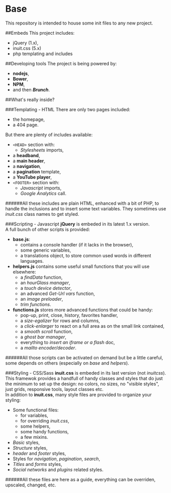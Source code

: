 # Base

This repository is intended to house some init files to any new project.

##Embeds
This project includes:

* jQuery (1.x),
* inuit.css (5.x)
* php templating and includes

##Developing tools
The project is being powered by:

* **nodejs**,
* **Bower**,
* **NPM**,
* and then ***Brunch***.

##What's really inside?

###Templating - HTML
There are only two pages included:

* the homepage,
* a 404 page.

But there are plenty of includes available:

* `<HEAD>` section with:
	* *Stylesheets* imports,
* a **headband**,
* a **main header**,
* a **navigation**,
* a **pagination** template,
* a **YouTube player**,
* `<FOOTER>` section with:
	* *Javascript* imports,
	* *Google Analytics* call.

######All these includes are plain HTML, enhanced with a bit of PHP, to handle the inclusions and to insert some text variables. They sometimes use *inuit.css* class names to get styled.

###Scripting - Javascript
**jQuery** is embeded in its latest 1.x version.  
A full bunch of other scripts is provided:

* **base.js**:
	* contains a console handler (if it lacks in the browser),
	* some generic variables,
	* a translations object, to store common used words in different languages.
* **helpers.js** contains some useful small functions that you will use elsewhere:
	* a *findData* function,
	* an *hourGlass manager*,
	* a *touch device detector*,
	* an advanced *Get-Url vars* function,
	* an *image preloader*,
	* *trim functions*.
* **functions.js** stores more advanced functions that could be handy:
	* pop-up, print, close, history, favorites handler,
	* a *size-egalizer* for rows and columns,
	* a *click-enlarger* to react on a full area as on the small link contained,
	* a *smooth scroll* function,
	* a *ghost bar manager*,
	* everything to *insert an iframe or a flash* doc,
	* a *mailto encoder/decoder*.

######All those scripts can be activated on demand but be a little careful, some depends on others (especially on *base* and *helpers*).


###Styling - CSS/Sass
**inuit.css** is embeded in its last version (not *inuitcss*).  
This framewok provides a handfull of handy classes and styles that do just the minimum to set up the design: no colors, no sizes, no "visible styles", just grids, responsive tools, layout classes etc.  
In addition to **inuit.css**, many style files are provided to organize your styling:

* Some functional files:
	* for variables,
	* for overriding *inuit.css*,
	* some helpers,
	* some handy functions,
	* a few mixins.
* *Basic* styles,
* *Structure* styles,
* *header* and *footer* styles,
* Styles for *navigation*, *pagination*, *search*,
* *Titles* and *forms* styles,
* *Social networks* and *plugins* related styles.

######All these files are here as a guide, everything can be overriden, upscaled, changed, etc.
